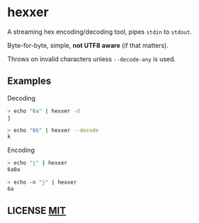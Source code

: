 # hexxer
A streaming hex encoding/decoding tool,  pipes `stdin` to `stdout`.

Byte-for-byte, simple, **not UTF8 aware** (if that matters).

Throws on invalid characters unless `--decode-any` is used.


## Examples

Decoding
``` bash
> echo "6a" | hexxer -d
j

> echo "6b" | hexxer --decode
k
```

Encoding
``` bash
> echo "j" | hexxer
6a0a

> echo -n "j" | hexxer
6a
```

## LICENSE [MIT](LICENSE)
